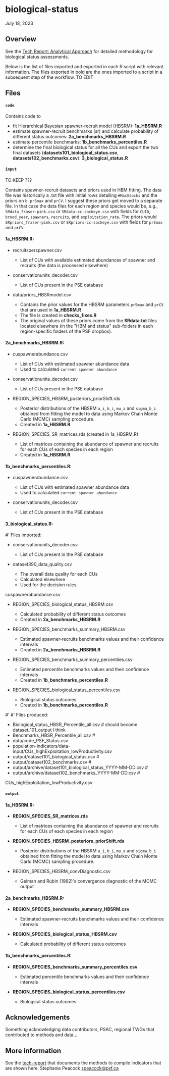 # biological-status

July 18, 2023

## Overview

See the [Tech Report: Analytical Approach](https://bookdown.org/salmonwatersheds/tech-report/analytical-approach.html#benchmarks-biostatus) for detailed methodology for biological status assessments.


Below is the list of files imported and exported in each R script with relevant 
information. The files exported in bold are the ones imported to a script in a 
subsequent step of the workflow. TO EDIT


## Files

#### `code`

Contains code to
* fit Hierarchical Bayesian spawner-recruit model (HBSRM): **1a_HBSRM.R**
* estimate spawner-recruit benchmarks (sr) and calculate probability of different status outcomes: **2a_benchmarks_HBSRM.R**
* estimate percentile benchmarks: **1b_benchmarks_percentiles.R**
* determine the final biological status for all the CUs and export the two final datasets (**datasets101_biological_status.csv**, **datasets102_benchmarks.csv**): **3_biological_status.R**

#### `input`

TO KEEP ???

Contains spawner-recruit datasets and priors used in HBM fitting. The data file was historically a .txt file with initial rows detailing `#MaxStocks` and the priors on `b`: `prSmax` and `prCV`. I suggest these priors get moved to a separate file. In that case the data files for each region and species would be, e.g., `SRdata_fraser-pink.csv` or `SRdata-cc-sockeye.csv` with fields for `CUID`, `brood_year`, `spawners`, `recruits`, and `exploitation_rate`. The priors would `SRpriors_fraser-pink.csv` or `SRpriors-cc-sockeye.csv` with fields for `prSmax` and `prCV`. 


#### **1a_HBSRM.R**:

* recruitsperspawner.csv
  - List of CUs with available estimated abundances of spawner and recruits (the data is processed elsewhere)
  
* conservationunits_decoder.csv
  - List of CUs present in the PSE database

* data/priors_HBSRmodel.csv 
  - Contains the prior values for the HBSRM parameters `prSmax` and `prCV` that are used in **1a_HBSRM.R**
  - The file is created in **checks_fixes.R**
  - The original values of these priors come from the **SRdata.txt** files located elsewhere (in the "HBM and status" sub-folders in each region-specific folders of the PSF dropbox).


#### **2a_benchmarks_HBSRM.R**:

* cuspawnerabundance.csv
  - List of CUs with estimated spawner abundance data
  - Used to calculated `current spawner abundance`

* conservationunits_decoder.csv
  - List of CUs present in the PSE database

* REGION_SPECIES_HBSRM_posteriors_priorShift.rds
  - Posterior distributions of the HBSRM `a_i`, `b_i`, `mu_a` and `sigma_b_i` obtained from fitting the model to data using Markov Chain Monte Carlo (MCMC) sampling procedure.
  - Created in **1a_HBSRM.R**

* REGION_SPECIES_SR_matrices.rds (created in 1a_HBSRM.R)
  - List of matrices containing the abundance of spawner and recruits for each CUs of each species in each region
  - Created in **1a_HBSRM.R**


#### **1b_benchmarks_percentiles.R**:

* cuspawnerabundance.csv
  - List of CUs with estimated spawner abundance data
  - Used to calculated `current spawner abundance`

* conservationunits_decoder.csv
  - List of CUs present in the PSE database


#### **3_biological_status.R**:




#' Files imported:

* conservationunits_decoder.csv
  - List of CUs present in the PSE database

* dataset390_data_quality.csv
  - The overall data quality for each CUs
  - Calculated elsewhere
  - Used for the decision rules


 cuspawnerabundance.csv


* REGION_SPECIES_biological_status_HBSRM.csv
  - Calculated probability of different status outcomes
  - Created in **2a_benchmarks_HBSRM.R**
  
* REGION_SPECIES_benchmarks_summary_HBSRM.csv
  - Estimated spawner-recruits benchmarks values and their confidence intervals 
  - Created in **2a_benchmarks_HBSRM.R**

* REGION_SPECIES_benchmarks_summary_percentiles.csv
  - Estimated percentile benchmarks values and their confidence intervals 
  - Created in **1b_benchmarks_percentiles.R**
  
* REGION_SPECIES_biological_status_percentiles.csv
  - Biological status outcomes
  - Created in **1b_benchmarks_percentiles.R**



#' 
#' Files produced: 
* Biological_status_HBSR_Percentile_all.csv    # should become dataset_101_output I think
* Benchmarks_HBSR_Percentile_all.csv           # 
* data/code_PSF_Status.csv
* population-indicators/data-input/CUs_highExploitation_lowProductivity.csv
* output/dataset101_biological_status.csv #
* output/dataset102_benchmarks.csv        # 
* output/archive/dataset101_biological_status_YYYY-MM-DD.csv #
* output/archive/dataset102_benchmarks_YYYY-MM-DD.csv        # 

CUs_highExploitation_lowProductivity.csv



#### `output`


#### **1a_HBSRM.R**:

* **REGION_SPECIES_SR_matrices.rds**
  - List of matrices containing the abundance of spawner and recruits for each CUs of each species in each region


* **REGION_SPECIES_HBSRM_posteriors_priorShift.rds**
  - Posterior distributions of the HBSRM `a_i`, `b_i`, `mu_a` and `sigma_b_i` obtained from fitting the model to data using Markov Chain Monte Carlo (MCMC) sampling procedure.


* REGION_SPECIES_HBSRM_convDiagnostic.csv
  - Gelman and Rubin (1992)'s convergence diagnostic of the MCMC output
  
  
#### **2a_benchmarks_HBSRM.R**:

* **REGION_SPECIES_benchmarks_summary_HBSRM.csv**
  - Estimated spawner-recruits benchmarks values and their confidence intervals 

* **REGION_SPECIES_biological_status_HBSRM.csv**
  - Calculated probability of different status outcomes


#### **1b_benchmarks_percentiles.R**:

* **REGION_SPECIES_benchmarks_summary_percentiles.csv**
  - Estimated percentile benchmarks values and their confidence intervals 

* **REGION_SPECIES_biological_status_percentiles.csv**
  - Biological status outcomes





## Acknowledgements

Something acknowledging data contributors, PSAC, regional TWGs that contributed to methods and data...

## More information

See the [tech-report](https://bookdown.org/salmonwatersheds/tech-report/) that documents the methods to compile indicators that are shown here.
Stephanie Peacock <speacock@psf.ca>
